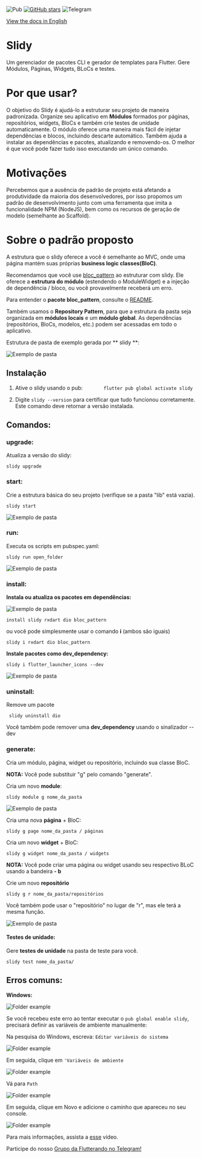 ![Pub](https://img.shields.io/pub/v/slidy?color=orange)
[![GitHub stars](https://img.shields.io/github/stars/Flutterando/slidy?color=yellow)](https://github.com/Flutterando/slidy/stargazers)
![Telegram](https://img.shields.io/badge/telegram-flutterando-blue)

[View the docs in English](README.md)

# Slidy
Um gerenciador de pacotes CLI e gerador de templates para Flutter. Gere Módulos, Páginas, Widgets, BLoCs e testes.

# Por que usar?

O objetivo do Slidy é ajudá-lo a estruturar seu projeto de maneira padronizada. Organize seu aplicativo em **Módulos** formados por páginas, repositórios, widgets, BloCs e também crie testes de unidade automaticamente. O módulo oferece uma maneira mais fácil de injetar dependências e blocos, incluindo descarte automático. Também ajuda a instalar as dependências e pacotes, atualizando e removendo-os. O melhor é que você pode fazer tudo isso executando um único comando.

# Motivações

Percebemos que a ausência de padrão de projeto está afetando a produtividade da maioria dos desenvolvedores, por isso propomos um padrão de desenvolvimento junto com uma ferramenta que imita a funcionalidade NPM (NodeJS), bem como os recursos de geração de modelo (semelhante ao Scaffold).

# Sobre o padrão proposto

A estrutura que o slidy oferece a você é semelhante ao MVC, onde uma página mantém suas próprias **business logic classes(BloC)**.

Recomendamos que você use [bloc_pattern](https://pub.dev/packages/bloc_pattern) ao estruturar com slidy. Ele oferece a **estrutura do módulo** (estendendo o ModuleWidget) e a injeção de dependência / bloco, ou você provavelmente receberá um erro.

Para entender o **pacote bloc_pattern**, consulte o [README](https://github.com/jacobaraujo7/bloc-pattern/blob/master/README.md).

Também usamos o **Repository Pattern**, para que a estrutura da pasta seja organizada em **módulos locais** e um **módulo global**. As dependências (repositórios, BloCs, modelos, etc.) podem ser acessadas em todo o aplicativo.

Estrutura de pasta de exemplo gerada por ** slidy **:

![Exemplo de pasta](/screenshots/folderw.png?raw=true)

## Instalação


1. Ative o slidy usando o pub:
    ```
    flutter pub global activate slidy
    ```
2. Digite `slidy --version` para certificar que tudo funcionou corretamente. Este comando deve retornar a versão instalada.


## Comandos:

### upgrade:

Atualiza a versão do slidy:

```
slidy upgrade
```

### start:

Crie a estrutura básica do seu projeto (verifique se a pasta "lib" está vazia).

```  
slidy start
```

![Exemplo de pasta](/screenshots/start_cmd.png)


### run:

Executa os scripts em pubspec.yaml:

```
slidy run open_folder
```

![Exemplo de pasta](/screenshots/scripts.png?raw=true)

### install:

**Instala ou atualiza os pacotes em dependências:**

![Exemplo de pasta](/screenshots/dependencies.png?raw=true)

```
install slidy rxdart dio bloc_pattern
```

ou você pode simplesmente usar o comando **i** (ambos são iguais)

```
slidy i rxdart dio bloc_pattern
```

**Instale pacotes como dev_dependency:**

```
slidy i flutter_launcher_icons --dev
```

![Exemplo de pasta](/dev_d.png)

### uninstall:

Remove um pacote
```
 slidy uninstall dio
```
Você também pode remover uma **dev_dependency** usando o sinalizador --dev


### generate:

Cria um módulo, página, widget ou repositório, incluindo sua classe BloC.

**NOTA:** Você pode substituir "g" pelo comando "generate".

Cria um novo **module**:

```
slidy module g nome_da_pasta
```

![Exemplo de pasta](/screenshots/module_cmd.png?raw=true)

Cria uma nova **página** + BloC:

```
slidy g page nome_da_pasta / páginas
```

Cria um novo **widget** + BloC:

```
slidy g widget nome_da_pasta / widgets
```

**NOTA:** Você pode criar uma página ou widget usando seu respectivo BLoC usando a bandeira **- b**

Crie um novo **repositório**

```
slidy g r nome_da_pasta/repositórios
```

Você também pode usar o "repositório" no lugar de "r", mas ele terá a mesma função.

![Exemplo de pasta](/screenshots/structure.png?raw=true)

#### Testes de unidade:

Gere **testes de unidade** na pasta de teste para você.

```
slidy test nome_da_pasta/
```

## Erros comuns:

**Windows:** 

![Folder example](/screenshots/error_windows_install.jpg?raw=true)

Se você recebeu este erro ao tentar executar o ```pub global enable slidy```, precisará definir as variáveis de ambiente manualmente:

Na pesquisa do Windows, escreva: ```Editar variáveis do sistema```

![Folder example](/screenshots/step1.png?raw=true)

Em seguida, clique em ```'Variáveis de ambiente```

![Folder example](/screenshots/step2.png?raw=true)

Vá para ```Path```

![Folder example](/screenshots/step3.png?raw=true)

Em seguida, clique em Novo e adicione o caminho que apareceu no seu console.

![Folder example](/screenshots/step4.png?raw=true)

Para mais informações, assista a [esse](https://www.youtube.com/watch?v=bEroNNzqlF4) vídeo.

Participe do nosso [Grupo da Flutterando no Telegram!](https://t.me/flutterando)
